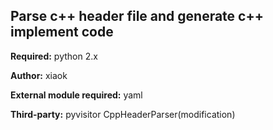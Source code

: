 Parse c++ header file and generate c++ implement code
-----------------------------------------------------
**Required:** python 2.x

**Author:** xiaok

**External module required:** yaml

**Third-party:** pyvisitor CppHeaderParser(modification) 

